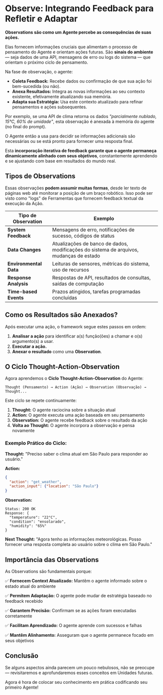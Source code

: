 # Observe: Integrando Feedback para Refletir e Adaptar

**Observations são como um Agente percebe as consequências de suas ações.**

Elas fornecem informações cruciais que alimentam o processo de pensamento do Agente e orientam ações futuras. São **sinais do ambiente** — seja dados de uma API, mensagens de erro ou logs do sistema — que orientam o próximo ciclo de pensamento.

Na fase de observação, o agente:

* **Coleta Feedback:** Recebe dados ou confirmação de que sua ação foi bem-sucedida (ou não).
* **Anexa Resultados:** Integra as novas informações ao seu contexto existente, efetivamente atualizando sua memória.
* **Adapta sua Estratégia:** Usa este contexto atualizado para refinar pensamentos e ações subsequentes.

Por exemplo, se uma API de clima retorna os dados *"parcialmente nublado, 15°C, 60% de umidade"*, esta observação é anexada à memória do agente (no final do prompt).

O Agente então a usa para decidir se informações adicionais são necessárias ou se está pronto para fornecer uma resposta final.

Esta **incorporação iterativa de feedback garante que o agente permaneça dinamicamente alinhado com seus objetivos**, constantemente aprendendo e se ajustando com base em resultados do mundo real.

## Tipos de Observations

Essas observações **podem assumir muitas formas**, desde ler texto de páginas web até monitorar a posição de um braço robótico. Isso pode ser visto como "logs" de Ferramentas que fornecem feedback textual da execução da Ação.

| **Tipo de Observation** | **Exemplo** |
|-------------------------|-------------|
| **System Feedback** | Mensagens de erro, notificações de sucesso, códigos de status |
| **Data Changes** | Atualizações de banco de dados, modificações do sistema de arquivos, mudanças de estado |
| **Environmental Data** | Leituras de sensores, métricas do sistema, uso de recursos |
| **Response Analysis** | Respostas de API, resultados de consultas, saídas de computação |
| **Time-based Events** | Prazos atingidos, tarefas programadas concluídas |

## Como os Resultados são Anexados?

Após executar uma ação, o framework segue estes passos em ordem:

1. **Analisar a ação** para identificar a(s) função(ões) a chamar e o(s) argumento(s) a usar.
2. **Executar a ação.**
3. **Anexar o resultado** como uma **Observation**.

## O Ciclo Thought-Action-Observation

Agora aprendemos o **Ciclo Thought-Action-Observation** do Agente:

```
Thought (Pensamento) → Action (Ação) → Observation (Observação) → Thought...
```

Este ciclo se repete continuamente:

1. **Thought:** O agente raciocina sobre a situação atual
2. **Action:** O agente executa uma ação baseada em seu pensamento  
3. **Observation:** O agente recebe feedback sobre o resultado da ação
4. **Volta ao Thought:** O agente incorpora a observação e pensa novamente

### Exemplo Prático do Ciclo:

**Thought:** "Preciso saber o clima atual em São Paulo para responder ao usuário."

**Action:** 
```json
{
  "action": "get_weather",
  "action_input": {"location": "São Paulo"}
}
```

**Observation:** 
```
Status: 200 OK
Response: {
  "temperature": "22°C",
  "condition": "ensolarado",
  "humidity": "65%"
}
```

**Next Thought:** "Agora tenho as informações meteorológicas. Posso fornecer uma resposta completa ao usuário sobre o clima em São Paulo."

## Importância das Observations

As Observations são fundamentais porque:

✅ **Fornecem Context Atualizado:** Mantêm o agente informado sobre o estado atual do ambiente

✅ **Permitem Adaptação:** O agente pode mudar de estratégia baseado no feedback recebido

✅ **Garantem Precisão:** Confirmam se as ações foram executadas corretamente

✅ **Facilitam Aprendizado:** O agente aprende com sucessos e falhas

✅ **Mantêm Alinhamento:** Asseguram que o agente permanece focado em seus objetivos

## Conclusão

Se alguns aspectos ainda parecem um pouco nebulosos, não se preocupe — revisitaremos e aprofundaremos esses conceitos em Unidades futuras.

Agora é hora de colocar seu conhecimento em prática codificando seu primeiro Agente!